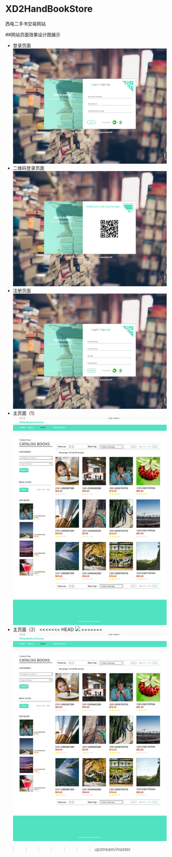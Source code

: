 # XD2HandBookStore
西电二手书交易网站

##网站页面效果设计图展示
- 登录页面
![](https://github.com/XDCreater/ReadmeImage/raw/master/XD2Hand/Login.jpg)
- 二维码登录页面
![](https://github.com/XDCreater/ReadmeImage/raw/master/XD2Hand/QR%20Code%20Login.jpg)
- 注册页面
![](https://github.com/XDCreater/ReadmeImage/raw/master/XD2Hand/Registration.jpg)
- 主页面（1）
![](https://github.com/XDCreater/ReadmeImage/raw/master/XD2Hand/Main%20Page.jpg)
- 主页面（2）
<<<<<<< HEAD
![](http://7xyfje.com1.z1.glb.clouddn.com/Main%20Page%20(1).jpg)
=======
![](https://github.com/XDCreater/ReadmeImage/raw/master/XD2Hand/Main%20Page%20(1).jpg)
>>>>>>> upstream/master
